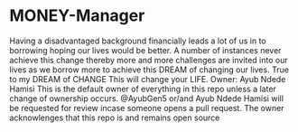 # MONEY-Manager
Having a disadvantaged background financially leads a lot of us in to borrowing hoping our lives would be better. A number of instances never achieve this change thereby more and more challenges are invited into our lives as we borrow more to achieve this DREAM of changing our lives. True to my DREAM of CHANGE This will change your LIFE.
Owner: Ayub Ndede Hamisi
This is the default owner of everything in this repo
 unless a  later change of ownership occurs.
@AyubGen5 or/and Ayub Ndede Hamisi will  be requested for
review incase someone opens a pull request.
The owner acknowlenges that this repo is and remains 
open source
